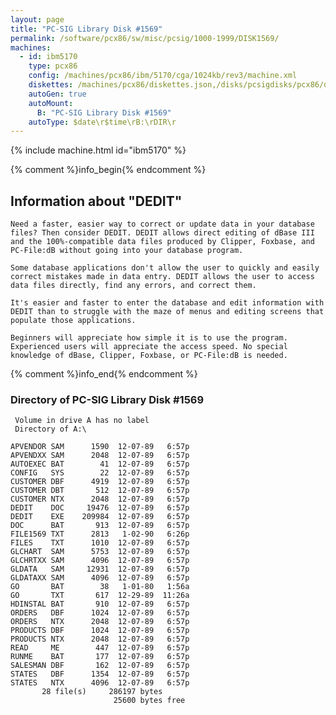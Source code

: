 ```yaml
---
layout: page
title: "PC-SIG Library Disk #1569"
permalink: /software/pcx86/sw/misc/pcsig/1000-1999/DISK1569/
machines:
  - id: ibm5170
    type: pcx86
    config: /machines/pcx86/ibm/5170/cga/1024kb/rev3/machine.xml
    diskettes: /machines/pcx86/diskettes.json,/disks/pcsigdisks/pcx86/diskettes.json
    autoGen: true
    autoMount:
      B: "PC-SIG Library Disk #1569"
    autoType: $date\r$time\rB:\rDIR\r
---
```


{% include machine.html id="ibm5170" %}

{% comment %}info_begin{% endcomment %}

## Information about "DEDIT"

    Need a faster, easier way to correct or update data in your database
    files? Then consider DEDIT. DEDIT allows direct editing of dBase III
    and the 100%-compatible data files produced by Clipper, Foxbase, and
    PC-File:dB without going into your database program.
    
    Some database applications don't allow the user to quickly and easily
    correct mistakes made in data entry. DEDIT allows the user to access
    data files directly, find any errors, and correct them.
    
    It's easier and faster to enter the database and edit information with
    DEDIT than to struggle with the maze of menus and editing screens that
    populate those applications.
    
    Beginners will appreciate how simple it is to use the program.
    Experienced users will appreciate the access speed. No special
    knowledge of dBase, Clipper, Foxbase, or PC-File:dB is needed.
{% comment %}info_end{% endcomment %}


### Directory of PC-SIG Library Disk #1569

     Volume in drive A has no label
     Directory of A:\

    APVENDOR SAM      1590  12-07-89   6:57p
    APVENDXX SAM      2048  12-07-89   6:57p
    AUTOEXEC BAT        41  12-07-89   6:57p
    CONFIG   SYS        22  12-07-89   6:57p
    CUSTOMER DBF      4919  12-07-89   6:57p
    CUSTOMER DBT       512  12-07-89   6:57p
    CUSTOMER NTX      2048  12-07-89   6:57p
    DEDIT    DOC     19476  12-07-89   6:57p
    DEDIT    EXE    209984  12-07-89   6:57p
    DOC      BAT       913  12-07-89   6:57p
    FILE1569 TXT      2813   1-02-90   6:26p
    FILES    TXT      1010  12-07-89   6:57p
    GLCHART  SAM      5753  12-07-89   6:57p
    GLCHRTXX SAM      4096  12-07-89   6:57p
    GLDATA   SAM     12931  12-07-89   6:57p
    GLDATAXX SAM      4096  12-07-89   6:57p
    GO       BAT        38   1-01-80   1:56a
    GO       TXT       617  12-29-89  11:26a
    HDINSTAL BAT       910  12-07-89   6:57p
    ORDERS   DBF      1024  12-07-89   6:57p
    ORDERS   NTX      2048  12-07-89   6:57p
    PRODUCTS DBF      1024  12-07-89   6:57p
    PRODUCTS NTX      2048  12-07-89   6:57p
    READ     ME        447  12-07-89   6:57p
    RUNME    BAT       177  12-07-89   6:57p
    SALESMAN DBF       162  12-07-89   6:57p
    STATES   DBF      1354  12-07-89   6:57p
    STATES   NTX      4096  12-07-89   6:57p
           28 file(s)     286197 bytes
                           25600 bytes free
